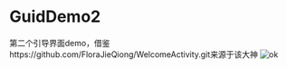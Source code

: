 # GuidDemo2
第二个引导界面demo，借鉴https://github.com/FloraJieQiong/WelcomeActivity.git来源于该大神
![ok](https://raw/github.com/SallyMo/GuidDemo2/app/src/main/res/drawable-mdpi/android_guide_step_1.jpg )
